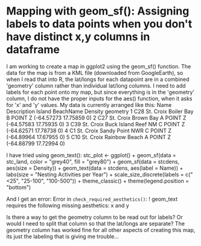 
# Mapping with geom_sf(): Assigning labels to data points when you don't have distinct x,y columns in dataframe

I am working to create a map in ggplot2 using the geom_sf() function. The data for the map is from a KML file (downloaded from GoogleEarth), so when I read that into R, the lat/longs for each datapoint are in a combined 'geometry' column rather than individual lat/long columns. I need to add labels for each point onto my map, but since everything is in the 'geometry' column, I do not have the proper inputs for the aes() function, when it asks for 'x' and 'y' values.
My data is currently arranged like this:
Name Description    Island           BeachName Density                       geometry
1  C28             St. Croix          Boiler Bay       B POINT Z (-64.57273 17.75859 0)
2  C27             St. Croix           Brown Bay       A POINT Z (-64.57583 17.75935 0)
3  C39             St. Croix Buck Island Reef NM       C POINT Z (-64.62571 17.78738 0)
4   C1             St. Croix     Sandy Point NWR       C POINT Z (-64.89964 17.67955 0)
5  C10             St. Croix       Rainbow Beach       A POINT Z (-64.88799 17.72994 0)

I have tried using geom_text():
stc_plot <- ggplot() +
    geom_sf(data = stc_land, color = "grey40", fill = "grey80") +
    geom_sf(data = stcdens, aes(size = Density)) +
    geom_text(data = stcdens, aes(label = Name)) +
    labs(size = "Nesting Activities per Year") +
    scale_size_discrete(labels = c("<25", "25-100", "100-500")) +
    theme_classic() +
    theme(legend.position = "bottom")

And I get an error:
     Error in `check_required_aesthetics()`:
! geom_text requires the following missing aesthetics: x and y


Is there a way to get the geometry column to be read out for labels? Or would I need to split that column so that the lat/longs are separate? The geometry column has worked fine for all other aspects of creating this map, its just the labeling that is giving me trouble...

        
